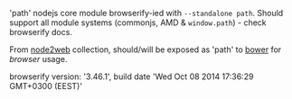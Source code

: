 'path' nodejs core module browserify-ied with `--standalone path`. Should support all module systems (commonjs, AMD & `window.path`) - check browserify docs.

From [node2web](http://github.com/anodynos/node2web) collection,
should/will be exposed as 'path' to [bower](http://bower.io) for *browser* usage.

browserify version: '3.46.1', build date 'Wed Oct 08 2014 17:36:29 GMT+0300 (EEST)'